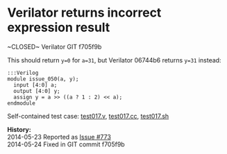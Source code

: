 
Verilator returns incorrect expression result
=============================================

~CLOSED~ Verilator GIT f705f9b

This should return `y=0` for `a=31`, but Verilator 06744b6 returns `y=31` instead:

    :::Verilog
    module issue_050(a, y);
      input [4:0] a;
      output [4:0] y;
      assign y = a >> ((a ? 1 : 2) << a);
    endmodule

Self-contained test case:
[test017.v](http://svn.clifford.at/handicraft/2014/verilatortest/test017.v),
[test017.cc](http://svn.clifford.at/handicraft/2014/verilatortest/test017.cc),
[test017.sh](http://svn.clifford.at/handicraft/2014/verilatortest/test017.sh)

**History:**  
2014-05-23 Reported as [Issue #773](http://www.veripool.org/issues/773-Verilator-Verilator-returns-incorrect-expression-result)  
2014-05-24 Fixed in GIT commit f705f9b  
